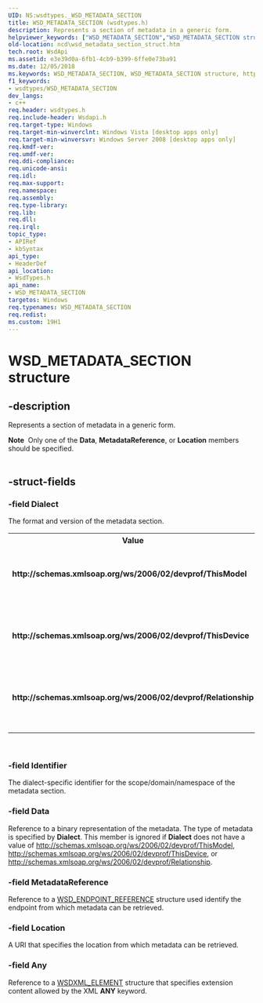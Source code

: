 ```yaml
---
UID: NS:wsdtypes._WSD_METADATA_SECTION
title: WSD_METADATA_SECTION (wsdtypes.h)
description: Represents a section of metadata in a generic form.helpviewer_keywords: ["WSD_METADATA_SECTION","WSD_METADATA_SECTION structure","http://schemas.xmlsoap.org/ws/2006/02/devprof/Relationship","http://schemas.xmlsoap.org/ws/2006/02/devprof/ThisDevice","http://schemas.xmlsoap.org/ws/2006/02/devprof/ThisModel","ncd.wsd_metadata_section_struct","wsdtypes/WSD_METADATA_SECTION"]
old-location: ncd\wsd_metadata_section_struct.htm
tech.root: WsdApi
ms.assetid: e3e39d0a-6fb1-4cb9-b399-6ffe0e73ba91
ms.date: 12/05/2018
ms.keywords: WSD_METADATA_SECTION, WSD_METADATA_SECTION structure, http://schemas.xmlsoap.org/ws/2006/02/devprof/Relationship, http://schemas.xmlsoap.org/ws/2006/02/devprof/ThisDevice, http://schemas.xmlsoap.org/ws/2006/02/devprof/ThisModel, ncd.wsd_metadata_section_struct, wsdtypes/WSD_METADATA_SECTION
f1_keywords:
- wsdtypes/WSD_METADATA_SECTION
dev_langs:
- c++
req.header: wsdtypes.h
req.include-header: Wsdapi.h
req.target-type: Windows
req.target-min-winverclnt: Windows Vista [desktop apps only]
req.target-min-winversvr: Windows Server 2008 [desktop apps only]
req.kmdf-ver: 
req.umdf-ver: 
req.ddi-compliance: 
req.unicode-ansi: 
req.idl: 
req.max-support: 
req.namespace: 
req.assembly: 
req.type-library: 
req.lib: 
req.dll: 
req.irql: 
topic_type:
- APIRef
- kbSyntax
api_type:
- HeaderDef
api_location:
- WsdTypes.h
api_name:
- WSD_METADATA_SECTION
targetos: Windows
req.typenames: WSD_METADATA_SECTION
req.redist: 
ms.custom: 19H1
---
```


# WSD_METADATA_SECTION structure


## -description


Represents a section of metadata in a generic form.


<div class="alert"><b>Note</b>  Only one of the <b>Data</b>, <b>MetadataReference</b>, or <b>Location</b> members should be specified.</div><div> </div>

## -struct-fields




### -field Dialect

The format and version of the metadata section.

<table>
<tr>
<th>Value</th>
<th>Meaning</th>
</tr>
<tr>
<td width="40%"><a id="http___schemas.xmlsoap.org_ws_2006_02_devprof_ThisModel"></a><a id="http___schemas.xmlsoap.org_ws_2006_02_devprof_thismodel"></a><a id="HTTP___SCHEMAS.XMLSOAP.ORG_WS_2006_02_DEVPROF_THISMODEL"></a><dl>
<dt><b>http://schemas.xmlsoap.org/ws/2006/02/devprof/ThisModel</b></dt>
</dl>
</td>
<td width="60%">
The metadata section contains model-specific information relating to the device. If the <b>Data</b> member is specified, then its type is <a href="https://docs.microsoft.com/windows/desktop/api/wsdtypes/ns-wsdtypes-wsd_this_model_metadata">WSD_THIS_MODEL_METADATA</a>.

</td>
</tr>
<tr>
<td width="40%"><a id="http___schemas.xmlsoap.org_ws_2006_02_devprof_ThisDevice"></a><a id="http___schemas.xmlsoap.org_ws_2006_02_devprof_thisdevice"></a><a id="HTTP___SCHEMAS.XMLSOAP.ORG_WS_2006_02_DEVPROF_THISDEVICE"></a><dl>
<dt><b>http://schemas.xmlsoap.org/ws/2006/02/devprof/ThisDevice</b></dt>
</dl>
</td>
<td width="60%">
The metadata section contains metadata that is unique to a specific device. If the <b>Data</b> member is specified, then its type is <a href="https://docs.microsoft.com/windows/desktop/api/wsdtypes/ns-wsdtypes-wsd_this_device_metadata">WSD_THIS_DEVICE_METADATA</a>.

</td>
</tr>
<tr>
<td width="40%"><a id="http___schemas.xmlsoap.org_ws_2006_02_devprof_Relationship"></a><a id="http___schemas.xmlsoap.org_ws_2006_02_devprof_relationship"></a><a id="HTTP___SCHEMAS.XMLSOAP.ORG_WS_2006_02_DEVPROF_RELATIONSHIP"></a><dl>
<dt><b>http://schemas.xmlsoap.org/ws/2006/02/devprof/Relationship</b></dt>
</dl>
</td>
<td width="60%">
The metadata section contains metadata about the relationship between two or more services. If the <b>Data</b> member is specified, then its type is <a href="https://docs.microsoft.com/windows/desktop/api/wsdtypes/ns-wsdtypes-wsd_relationship_metadata">WSD_RELATIONSHIP_METADATA</a>.


</td>
</tr>
</table>
 


### -field Identifier

The dialect-specific identifier for the scope/domain/namespace of the metadata section.


### -field Data

Reference to a binary representation of the metadata. The type of metadata is specified by <b>Dialect</b>. This member is ignored if <b>Dialect</b> does not have a value of http://schemas.xmlsoap.org/ws/2006/02/devprof/ThisModel, http://schemas.xmlsoap.org/ws/2006/02/devprof/ThisDevice, or http://schemas.xmlsoap.org/ws/2006/02/devprof/Relationship.


### -field MetadataReference

Reference to a <a href="https://docs.microsoft.com/windows/desktop/api/wsdtypes/ns-wsdtypes-wsd_endpoint_reference">WSD_ENDPOINT_REFERENCE</a> structure used identify the endpoint from which metadata can be retrieved. 


### -field Location

A URI that specifies the location from which metadata can be retrieved.


### -field Any

Reference to a <a href="https://docs.microsoft.com/windows/desktop/api/wsdxmldom/ns-wsdxmldom-wsdxml_element">WSDXML_ELEMENT</a> structure that specifies extension content allowed by the XML <b>ANY</b> keyword.

